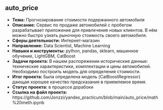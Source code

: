 <h2>auto_price</h2>
<ul>
<li><b>Тема:</b> Прогнозирование стоимости подержанного автомобиля
<li><b>Описание:</b> Сервис по продаже автомобилей с пробегом разрабатывает приложение для привлечения новых клиентов. В нём можно быстро узнать рыночную стоимость своего автомобиля. 
<li><b>Сферы деятельности:</b> Интернет-магазин  
<li><b>Направление:</b> Data Scientist, Machine Learning
<li><b>Навыки и инструменты:</b> python, pandas, sklearn, машинное обучение, LightGBM, CatBoost
<li><b>Задачи проекта:</b> В нашем распоряжении исторические данные: технические характеристики, комплектации и цены автомобилей. Необходимо построить модель для определения стоимости.
<li><b>Итог проекта:</b> Была определена модель (CatBoostRegressor) дающая хорошее качество предсказания в приемлемое время.
<li><b>Статус проекта:</b> в процессе дорабоки 
<li><b>Ссылка на файл проекта:</b> https://github.com/Jonzzi/yandex_practicum/blob/main/auto_price/math%20meth.ipynb
</ul>
